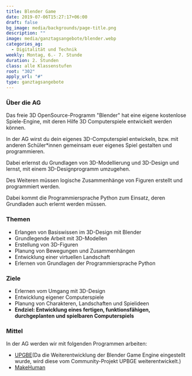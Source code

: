 ```yaml
---
title: Blender Game
date: 2019-07-06T15:27:17+06:00
draft: false
bg_image: media/backgrounds/page-title.png
description: ""
image: media/ganztagsangebote/blender.webp
categories_ag:
  - Digitalität und Technik
weekly: Montag, 6.- 7. Stunde
duration: 2. Stunden
class: alle Klassenstufen
root: "302"
apply_url: "#"
type: ganztagsangebote
---
```

### Über die AG

Das freie 3D OpenSource-Programm "Blender" hat eine eigene kostenlose Spiele-Engine, mit deren Hilfe 3D Computerspiele entwickelt werden können.

In der AG wirst du dein eigenes 3D-Computerspiel entwickeln, bzw. mit anderen Schüler*innen gemeinsam euer eigenes Spiel gestalten und programmieren.

Dabei erlernst du Grundlagen von 3D-Modellierung und 3D-Design und lernst, mit einem 3D-Designprogramm umzugehen.

Des Weiteren müssen logische Zusammenhänge von Figuren erstellt und programmiert werden.

Dabei kommt die Programmiersprache Python zum Einsatz, deren Grundladen auch erlernt werden müssen.

### Themen

* Erlangen von Basiswissen im 3D-Design mit Blender
* Grundlegende Arbeit mit 3D-Modellen
* Erstellung von 3D-Figuren
* Planung von Bewegungen und Zusammenhängen
* Entwicklung einer virtuellen Landschaft
* Erlernen von Grundlagen der Programmiersprache Python

### Ziele

* Erlernen vom Umgang mit 3D-Design
* Entwicklung eigener Computerspiele
* Planung von Charakteren, Landschaften und Spielideen
* **Endziel: Entwicklung eines fertigen, funktionsfähigen, durchgeplanten und spielbaren Computerspiels**

### Mittel

In der AG werden wir mit folgenden Programmen arbeiten:

* [UPGBE](https://upbge.org)(Da die Weiterentwicklung der Blender Game Engine eingestellt wurde, wird diese vom Community-Projekt UPBGE weiterentwickelt.)
* [MakeHuman](http://www.makehumancommunity.org)